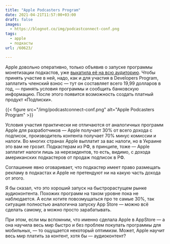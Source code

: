 ```yaml
---
title: "Apple Podcasters Program"
date: 2021-04-21T11:57:00+03:00
draft: false
images:
  - https://blognot.co/img/podcastconnect-conf.png
tags:
  - apple
  - подкасты
url: /60623/

---
```

 Apple довольно оперативно, только объявив о запуске программы монетизации подкастов, уже [выкатила её на всю аудиторию](https://podcasters.apple.com/support/apple-podcasters-program-overview). Чтобы принять участие в ней, надо, как и для участия в Developers Program, заплатить членский взнос — тут он составляет всего 19,99 долларов в год, — принять условия программы и сообщить банковскую информацию. После этого появится возможность создать платный продукт «Подписки».

{{< figure src="/img/podcastconnect-conf.png" alt="Apple Podcasters Program" >}}

Условия участия практически не отличаются от аналогичных программ Apple для разработчиков — Apple получает 30% от всего дохода с подписок, производитель контента получает 70% минус комиссии и налоги. Во многих странах Apple выплатит за вас налоги, но в Украине это вам не грозит. Подкастерам из РФ, в принципе, тоже — Apple заплатит налоги лишь за нерезидентов, то есть, видимо, с дохода американских подкастеров от продаж подписок в РФ.

Соглашение явно оговаривает, что подкастер имеет право размещать рекламу в подкастах и Apple не претендуют ни на какую часть дохода от этого.

Я бы сказал, что это хороший запуск на быстрорастущем рынке аудиоконтента. Похожих программ на таком уровне пока не наблюдается. А если хотите повозмущаться про те самые 30%, так ситуация полностью аналогична запуску App Store — можно всё сделать самому, а можно просто зарабатывать. 

При этом, если мы вспомним, что именно сделала Apple в AppStore — а она научила весь мир быстро и без проблем покупать программы для мобильных, — то ощущается некоторый оптимизм. Может, Apple научит весь мир платить за контент, хотя бы — аудиоконтент?
